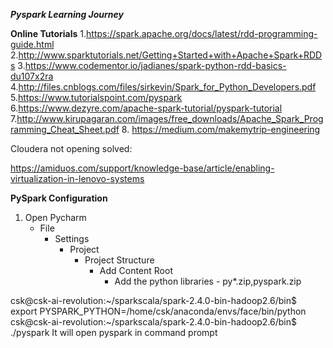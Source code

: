 ***Pyspark Learning Journey***

**Online Tutorials**
1.https://spark.apache.org/docs/latest/rdd-programming-guide.html
2.http://www.sparktutorials.net/Getting+Started+with+Apache+Spark+RDDs
3.https://www.codementor.io/jadianes/spark-python-rdd-basics-du107x2ra
4.http://files.cnblogs.com/files/sirkevin/Spark_for_Python_Developers.pdf
5.https://www.tutorialspoint.com/pyspark
6.https://www.dezyre.com/apache-spark-tutorial/pyspark-tutorial
7.http://www.kirupagaran.com/images/free_downloads/Apache_Spark_Programming_Cheat_Sheet.pdf
8. https://medium.com/makemytrip-engineering

Cloudera not opening solved:

https://amiduos.com/support/knowledge-base/article/enabling-virtualization-in-lenovo-systems

**PySpark Configuration**
1. Open Pycharm
    - File
        - Settings
            - Project
                - Project Structure
                    - Add Content Root
                        - Add the python libraries - py*.zip,pyspark.zip
    




csk@csk-ai-revolution:~/sparkscala/spark-2.4.0-bin-hadoop2.6/bin$ export PYSPARK_PYTHON=/home/csk/anaconda/envs/face/bin/python
csk@csk-ai-revolution:~/sparkscala/spark-2.4.0-bin-hadoop2.6/bin$ ./pyspark
It will open pyspark in command prompt
